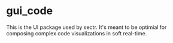 # gui_code

This is the UI package used by sectr. It's meant to be optimial for composing complex code visualizations in soft real-time.
